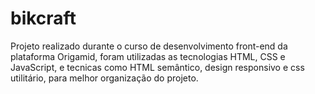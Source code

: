 # bikcraft
Projeto realizado durante o curso de desenvolvimento front-end da plataforma Origamid, foram utilizadas as tecnologias HTML, CSS e JavaScript, e tecnicas como HTML semântico, design responsivo e css utilitário, para melhor organização do projeto. 
